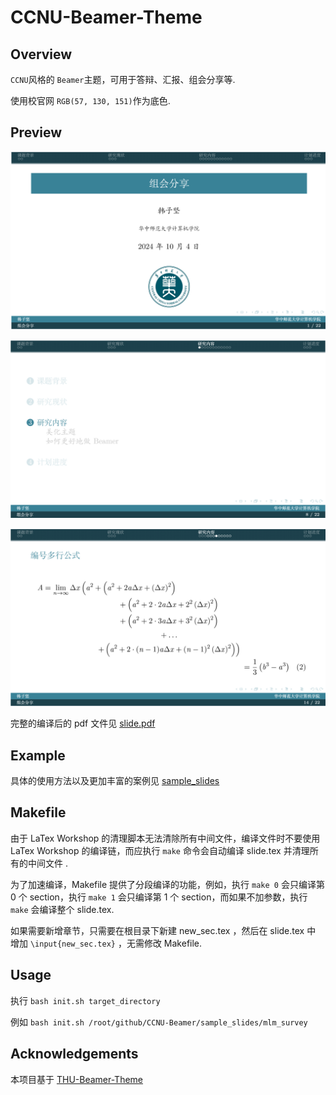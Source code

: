 # CCNU-Beamer-Theme

## Overview

`CCNU`风格的 `Beamer`主题，可用于答辩、汇报、组会分享等.

使用校官网 `RGB(57, 130, 151)`作为底色.

## Preview

![](./pic/1.png)

![](./pic/2.png)

![](./pic/3.png)

完整的编译后的 pdf 文件见 [slide.pdf](./slide.pdf)

## Example

具体的使用方法以及更加丰富的案例见 [sample_slides](./sample_slides/)

## Makefile

由于 LaTex Workshop 的清理脚本无法清除所有中间文件，编译文件时不要使用LaTex Workshop 的编译链，而应执行 `make` 命令会自动编译 slide.tex 并清理所有的中间文件 .

为了加速编译，Makefile 提供了分段编译的功能，例如，执行 `make 0` 会只编译第 0 个 section，执行 `make 1` 会只编译第 1 个 section，而如果不加参数，执行 `make` 会编译整个 slide.tex.

如果需要新增章节，只需要在根目录下新建 new_sec.tex ，然后在 slide.tex 中 增加 `\input{new_sec.tex}` ，无需修改 Makefile.


## Usage

执行 `bash init.sh target_directory`

例如 `bash init.sh /root/github/CCNU-Beamer/sample_slides/mlm_survey` 

## Acknowledgements

本项目基于 [THU-Beamer-Theme](https://github.com/tuna/THU-Beamer-Theme)
